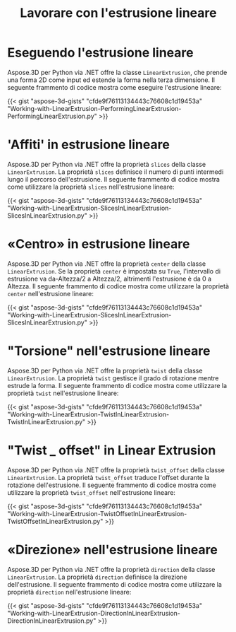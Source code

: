 ﻿---
title: Lavorare con l'estrusione lineare
type: docs
weight: 110
url: /it/python-net/working-with-linear-extrusion/
description: Aspose.3D per Python via .NET offre la classe LinearExtrusion, che prende una forma 2D come input ed estende la forma nella terza dimensione.
---
# **Eseguendo l'estrusione lineare**
Aspose.3D per Python via .NET offre la classe `LinearExtrusion`, che prende una forma 2D come input ed estende la forma nella terza dimensione. Il seguente frammento di codice mostra come eseguire l'estrusione lineare:



{{< gist "aspose-3d-gists" "cfde9f76113134443c76608c1d19453a" "Working-with-LinearExtrusion-PerformingLinearExtrusion-PerformingLinearExtrusion.py" >}}
# **'Affiti' in estrusione lineare**
Aspose.3D per Python via .NET offre la proprietà `slices` della classe `LinearExtrusion`. La proprietà `slices` definisce il numero di punti intermedi lungo il percorso dell'estrusione. Il seguente frammento di codice mostra come utilizzare la proprietà `slices` nell'estrusione lineare:



{{< gist "aspose-3d-gists" "cfde9f76113134443c76608c1d19453a" "Working-with-LinearExtrusion-SlicesInLinearExtrusion-SlicesInLinearExtrusion.py" >}}
# **«Centro» in estrusione lineare**
Aspose.3D per Python via .NET offre la proprietà `center` della classe `LinearExtrusion`. Se la proprietà `center` è impostata su `True`, l'intervallo di estrusione va da-Altezza/2 a Altezza/2, altrimenti l'estrusione è da 0 a Altezza. Il seguente frammento di codice mostra come utilizzare la proprietà `center` nell'estrusione lineare:



{{< gist "aspose-3d-gists" "cfde9f76113134443c76608c1d19453a" "Working-with-LinearExtrusion-SlicesInLinearExtrusion-SlicesInLinearExtrusion.py" >}}
# **"Torsione" nell'estrusione lineare**
Aspose.3D per Python via .NET offre la proprietà `twist` della classe `LinearExtrusion`. La proprietà `twist` gestisce il grado di rotazione mentre estrude la forma. Il seguente frammento di codice mostra come utilizzare la proprietà `twist` nell'estrusione lineare:



{{< gist "aspose-3d-gists" "cfde9f76113134443c76608c1d19453a" "Working-with-LinearExtrusion-TwistInLinearExtrusion-TwistInLinearExtrusion.py" >}}
# **"Twist _ offset" in Linear Extrusion**
Aspose.3D per Python via .NET offre la proprietà `twist_offset` della classe `LinearExtrusion`. La proprietà `twist_offset` traduce l'offset durante la rotazione dell'estrusione. Il seguente frammento di codice mostra come utilizzare la proprietà `twist_offset` nell'estrusione lineare:



{{< gist "aspose-3d-gists" "cfde9f76113134443c76608c1d19453a" "Working-with-LinearExtrusion-TwistOffsetInLinearExtrusion-TwistOffsetInLinearExtrusion.py" >}}
# **«Direzione» nell'estrusione lineare**
Aspose.3D per Python via .NET offre la proprietà `direction` della classe `LinearExtrusion`. La proprietà `direction` definisce la direzione dell'estrusione. Il seguente frammento di codice mostra come utilizzare la proprietà `direction` nell'estrusione lineare:



{{< gist "aspose-3d-gists" "cfde9f76113134443c76608c1d19453a" "Working-with-LinearExtrusion-DirectionInLinearExtrusion-DirectionInLinearExtrusion.py" >}}
